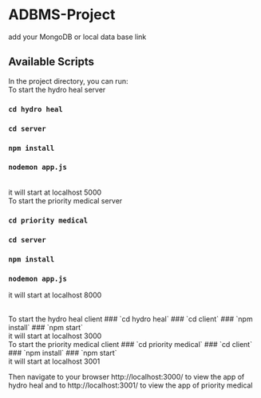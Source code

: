 # ADBMS-Project

add your MongoDB or local data base link 

## Available Scripts

In the project directory, you can run:
<br/>
To start the hydro heal server
### `cd hydro heal`
### `cd server`
### `npm install`
### `nodemon app.js`

<br/>
it will start at localhost 5000

<br/>
To start the priority medical server

### `cd priority medical`
### `cd server`
### `npm install`
### `nodemon app.js`

it will start at localhost 8000

<br/>
To start the hydro heal client
### `cd hydro heal`
### `cd client`
### `npm install`
### `npm start`

<br/>
it will start at localhost 3000

<br/>
To start the priority medical client
### `cd priority medical`
### `cd client`
### `npm install`
### `npm start`

<br/>
it will start at localhost 3001




Then navigate to your browser http://localhost:3000/ to view the app of hydro heal and to http://localhost:3001/ to view the app of priority medical
